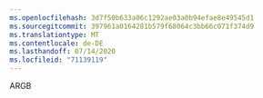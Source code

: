 ```yaml
---
ms.openlocfilehash: 3d7f50b633a06c1292ae03a0b94efae8e49545d1
ms.sourcegitcommit: 397961a0164281b579f68064c3bb66c071f374d9
ms.translationtype: MT
ms.contentlocale: de-DE
ms.lasthandoff: 07/14/2020
ms.locfileid: "71139119"
---
```

ARGB